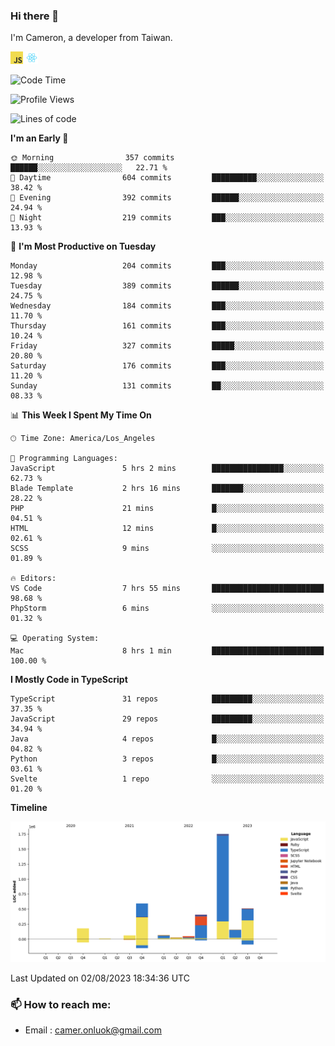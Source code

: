 ### Hi there 👋

I'm Cameron, a developer from Taiwan.


<code><img height="20" src="https://raw.githubusercontent.com/github/explore/80688e429a7d4ef2fca1e82350fe8e3517d3494d/topics/javascript/javascript.png"></code>
<code><img height="20" src="https://raw.githubusercontent.com/github/explore/80688e429a7d4ef2fca1e82350fe8e3517d3494d/topics/react/react.png"></code>



<!--START_SECTION:waka-->
![Code Time](http://img.shields.io/badge/Code%20Time-1%2C000%20hrs%2031%20mins-blue)

![Profile Views](http://img.shields.io/badge/Profile%20Views-0-blue)

![Lines of code](https://img.shields.io/badge/From%20Hello%20World%20I%27ve%20Written-3.8%20million%20lines%20of%20code-blue)

**I'm an Early 🐤** 

```text
🌞 Morning                357 commits         ██████░░░░░░░░░░░░░░░░░░░   22.71 % 
🌆 Daytime                604 commits         ██████████░░░░░░░░░░░░░░░   38.42 % 
🌃 Evening                392 commits         ██████░░░░░░░░░░░░░░░░░░░   24.94 % 
🌙 Night                  219 commits         ███░░░░░░░░░░░░░░░░░░░░░░   13.93 % 
```
📅 **I'm Most Productive on Tuesday** 

```text
Monday                   204 commits         ███░░░░░░░░░░░░░░░░░░░░░░   12.98 % 
Tuesday                  389 commits         ██████░░░░░░░░░░░░░░░░░░░   24.75 % 
Wednesday                184 commits         ███░░░░░░░░░░░░░░░░░░░░░░   11.70 % 
Thursday                 161 commits         ███░░░░░░░░░░░░░░░░░░░░░░   10.24 % 
Friday                   327 commits         █████░░░░░░░░░░░░░░░░░░░░   20.80 % 
Saturday                 176 commits         ███░░░░░░░░░░░░░░░░░░░░░░   11.20 % 
Sunday                   131 commits         ██░░░░░░░░░░░░░░░░░░░░░░░   08.33 % 
```


📊 **This Week I Spent My Time On** 

```text
🕑︎ Time Zone: America/Los_Angeles

💬 Programming Languages: 
JavaScript               5 hrs 2 mins        ████████████████░░░░░░░░░   62.73 % 
Blade Template           2 hrs 16 mins       ███████░░░░░░░░░░░░░░░░░░   28.22 % 
PHP                      21 mins             █░░░░░░░░░░░░░░░░░░░░░░░░   04.51 % 
HTML                     12 mins             █░░░░░░░░░░░░░░░░░░░░░░░░   02.61 % 
SCSS                     9 mins              ░░░░░░░░░░░░░░░░░░░░░░░░░   01.89 % 

🔥 Editors: 
VS Code                  7 hrs 55 mins       █████████████████████████   98.68 % 
PhpStorm                 6 mins              ░░░░░░░░░░░░░░░░░░░░░░░░░   01.32 % 

💻 Operating System: 
Mac                      8 hrs 1 min         █████████████████████████   100.00 % 
```

**I Mostly Code in TypeScript** 

```text
TypeScript               31 repos            █████████░░░░░░░░░░░░░░░░   37.35 % 
JavaScript               29 repos            █████████░░░░░░░░░░░░░░░░   34.94 % 
Java                     4 repos             █░░░░░░░░░░░░░░░░░░░░░░░░   04.82 % 
Python                   3 repos             █░░░░░░░░░░░░░░░░░░░░░░░░   03.61 % 
Svelte                   1 repo              ░░░░░░░░░░░░░░░░░░░░░░░░░   01.20 % 
```



**Timeline**

![Lines of Code chart](https://raw.githubusercontent.com/camer0nluo/camer0nluo/main/assets/bar_graph.png)


 Last Updated on 02/08/2023 18:34:36 UTC
<!--END_SECTION:waka-->

### 📫 How to reach me:
- Email : camer.onluok@gmail.com
